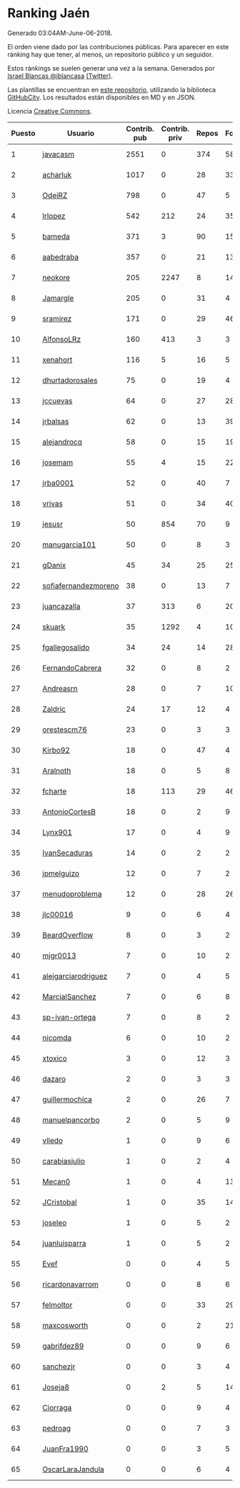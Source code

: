 # Ranking Jaén

Generado 03:04AM-June-06-2018.

El orden viene dado por las contribuciones públicas. Para aparecer en este ránking hay que tener, al menos, un repositorio público y un seguidor.

Estos ránkings se suelen generar una vez a la semana. Generados por [Israel Blancas @iblancasa](https://github.com/iblancasa/) [(Twitter)](https://twitter.com/iblancasa).

Las plantillas se encuentran en [este repositorio](https://github.com/iblancasa/GH-Spanish-Ranking), utilizando la biblioteca [GitHubCity](https://github.com/iblancasa/GitHubCity). Los resultados están disponibles en MD y en JSON.

Licencia [Creative Commons](https://creativecommons.org/licenses/by/4.0/).

| Puesto   |  Usuario  | Contrib. pub | Contrib. priv |Repos| Followers | Desde |  Avatar  |
|----------|-----------|--------------|---------------|-----|-----------|-------|----------|
|1|[javacasm](https://github.com/javacasm)|2551|0|374|58|2013-03-12|![javacasm](https://avatars0.githubusercontent.com/u/3841695)|
|2|[acharluk](https://github.com/acharluk)|1017|0|28|33|2013-08-03|![acharluk](https://avatars0.githubusercontent.com/u/5154281)|
|3|[OdeiRZ](https://github.com/OdeiRZ)|798|0|47|5|2014-10-01|![OdeiRZ](https://avatars3.githubusercontent.com/u/8981290)|
|4|[lrlopez](https://github.com/lrlopez)|542|212|24|35|2011-01-04|![lrlopez](https://avatars3.githubusercontent.com/u/547387)|
|5|[bameda](https://github.com/bameda)|371|3|90|157|2011-06-26|![bameda](https://avatars1.githubusercontent.com/u/877218)|
|6|[aabedraba](https://github.com/aabedraba)|357|0|21|13|2017-04-19|![aabedraba](https://avatars2.githubusercontent.com/u/27779735)|
|7|[neokore](https://github.com/neokore)|205|2247|8|14|2011-07-25|![neokore](https://avatars3.githubusercontent.com/u/938057)|
|8|[Jamargle](https://github.com/Jamargle)|205|0|31|4|2015-03-24|![Jamargle](https://avatars3.githubusercontent.com/u/11638357)|
|9|[sramirez](https://github.com/sramirez)|171|0|29|46|2010-12-02|![sramirez](https://avatars0.githubusercontent.com/u/506548)|
|10|[AlfonsoLRz](https://github.com/AlfonsoLRz)|160|413|3|3|2016-10-02|![AlfonsoLRz](https://avatars2.githubusercontent.com/u/22580397)|
|11|[xenahort](https://github.com/xenahort)|116|5|16|5|2016-03-30|![xenahort](https://avatars3.githubusercontent.com/u/18160833)|
|12|[dhurtadorosales](https://github.com/dhurtadorosales)|75|0|19|4|2016-09-19|![dhurtadorosales](https://avatars3.githubusercontent.com/u/22294592)|
|13|[jccuevas](https://github.com/jccuevas)|64|0|27|28|2013-04-10|![jccuevas](https://avatars3.githubusercontent.com/u/4116619)|
|14|[jrbalsas](https://github.com/jrbalsas)|62|0|13|39|2010-08-07|![jrbalsas](https://avatars1.githubusercontent.com/u/356995)|
|15|[alejandrocq](https://github.com/alejandrocq)|58|0|15|19|2010-05-20|![alejandrocq](https://avatars2.githubusercontent.com/u/282431)|
|16|[josemam](https://github.com/josemam)|55|4|15|22|2015-03-14|![josemam](https://avatars1.githubusercontent.com/u/11481209)|
|17|[jrba0001](https://github.com/jrba0001)|52|0|40|7|2016-07-17|![jrba0001](https://avatars0.githubusercontent.com/u/20506159)|
|18|[vrivas](https://github.com/vrivas)|51|0|34|40|2012-12-14|![vrivas](https://avatars3.githubusercontent.com/u/3046042)|
|19|[jesusr](https://github.com/jesusr)|50|854|70|9|2011-12-11|![jesusr](https://avatars1.githubusercontent.com/u/1256168)|
|20|[manugarcia101](https://github.com/manugarcia101)|50|0|8|3|2017-09-22|![manugarcia101](https://avatars2.githubusercontent.com/u/32204662)|
|21|[gDanix](https://github.com/gDanix)|45|34|25|25|2011-10-10|![gDanix](https://avatars0.githubusercontent.com/u/1117657)|
|22|[sofiafernandezmoreno](https://github.com/sofiafernandezmoreno)|38|0|13|7|2014-11-21|![sofiafernandezmoreno](https://avatars2.githubusercontent.com/u/9881063)|
|23|[juancazalla](https://github.com/juancazalla)|37|313|6|20|2015-03-24|![juancazalla](https://avatars3.githubusercontent.com/u/11631002)|
|24|[skuark](https://github.com/skuark)|35|1292|4|10|2010-10-26|![skuark](https://avatars3.githubusercontent.com/u/454382)|
|25|[fgallegosalido](https://github.com/fgallegosalido)|34|24|14|28|2015-03-24|![fgallegosalido](https://avatars1.githubusercontent.com/u/11628855)|
|26|[FernandoCabrera](https://github.com/FernandoCabrera)|32|0|8|2|2017-09-13|![FernandoCabrera](https://avatars3.githubusercontent.com/u/31919710)|
|27|[Andreasrn](https://github.com/Andreasrn)|28|0|7|10|2016-03-31|![Andreasrn](https://avatars1.githubusercontent.com/u/18190696)|
|28|[Zaldric](https://github.com/Zaldric)|24|17|12|4|2016-03-29|![Zaldric](https://avatars0.githubusercontent.com/u/18138275)|
|29|[orestescm76](https://github.com/orestescm76)|23|0|3|3|2016-09-04|![orestescm76](https://avatars2.githubusercontent.com/u/21990645)|
|30|[Kirbo92](https://github.com/Kirbo92)|18|0|47|4|2011-01-12|![Kirbo92](https://avatars2.githubusercontent.com/u/559575)|
|31|[Aralnoth](https://github.com/Aralnoth)|18|0|5|8|2011-04-06|![Aralnoth](https://avatars2.githubusercontent.com/u/712551)|
|32|[fcharte](https://github.com/fcharte)|18|113|29|46|2014-08-05|![fcharte](https://avatars0.githubusercontent.com/u/8365501)|
|33|[AntonioCortesB](https://github.com/AntonioCortesB)|18|0|2|9|2016-09-15|![AntonioCortesB](https://avatars0.githubusercontent.com/u/22213551)|
|34|[Lynx901](https://github.com/Lynx901)|17|0|4|9|2014-11-11|![Lynx901](https://avatars0.githubusercontent.com/u/9676003)|
|35|[IvanSecaduras](https://github.com/IvanSecaduras)|14|0|2|2|2015-09-25|![IvanSecaduras](https://avatars2.githubusercontent.com/u/14834225)|
|36|[jpmelguizo](https://github.com/jpmelguizo)|12|0|7|2|2013-01-29|![jpmelguizo](https://avatars0.githubusercontent.com/u/3415524)|
|37|[menudoproblema](https://github.com/menudoproblema)|12|0|28|26|2011-08-12|![menudoproblema](https://avatars3.githubusercontent.com/u/976187)|
|38|[jlc00016](https://github.com/jlc00016)|9|0|6|4|2015-06-05|![jlc00016](https://avatars1.githubusercontent.com/u/12764652)|
|39|[BeardOverflow](https://github.com/BeardOverflow)|8|0|3|2|2013-04-13|![BeardOverflow](https://avatars1.githubusercontent.com/u/4147595)|
|40|[mjgr0013](https://github.com/mjgr0013)|7|0|10|2|2014-10-01|![mjgr0013](https://avatars2.githubusercontent.com/u/8981247)|
|41|[alejgarciarodriguez](https://github.com/alejgarciarodriguez)|7|0|4|5|2015-12-19|![alejgarciarodriguez](https://avatars0.githubusercontent.com/u/16359911)|
|42|[MarcialSanchez](https://github.com/MarcialSanchez)|7|0|6|8|2015-10-03|![MarcialSanchez](https://avatars0.githubusercontent.com/u/14955899)|
|43|[sp-ivan-ortega](https://github.com/sp-ivan-ortega)|7|0|8|2|2016-02-22|![sp-ivan-ortega](https://avatars0.githubusercontent.com/u/17408727)|
|44|[nicomda](https://github.com/nicomda)|6|0|10|2|2013-06-13|![nicomda](https://avatars1.githubusercontent.com/u/4690565)|
|45|[xtoxico](https://github.com/xtoxico)|3|0|12|3|2012-08-07|![xtoxico](https://avatars0.githubusercontent.com/u/2110997)|
|46|[dazaro](https://github.com/dazaro)|2|0|3|3|2014-10-08|![dazaro](https://avatars1.githubusercontent.com/u/9086676)|
|47|[guillermochica](https://github.com/guillermochica)|2|0|26|7|2014-10-20|![guillermochica](https://avatars3.githubusercontent.com/u/9317092)|
|48|[manuelpancorbo](https://github.com/manuelpancorbo)|2|0|5|9|2014-11-04|![manuelpancorbo](https://avatars1.githubusercontent.com/u/9550738)|
|49|[vlledo](https://github.com/vlledo)|1|0|9|6|2011-03-28|![vlledo](https://avatars3.githubusercontent.com/u/695429)|
|50|[carabiasjulio](https://github.com/carabiasjulio)|1|0|2|4|2013-10-15|![carabiasjulio](https://avatars2.githubusercontent.com/u/5690273)|
|51|[Mecan0](https://github.com/Mecan0)|1|0|4|13|2013-06-11|![Mecan0](https://avatars1.githubusercontent.com/u/4668637)|
|52|[JCristobal](https://github.com/JCristobal)|1|0|35|14|2014-09-23|![JCristobal](https://avatars3.githubusercontent.com/u/8878426)|
|53|[joseleo](https://github.com/joseleo)|1|0|5|2|2015-03-19|![joseleo](https://avatars2.githubusercontent.com/u/11560011)|
|54|[juanluisparra](https://github.com/juanluisparra)|1|0|5|2|2016-09-19|![juanluisparra](https://avatars0.githubusercontent.com/u/22294638)|
|55|[Evef](https://github.com/Evef)|0|0|4|5|2012-12-15|![Evef](https://avatars1.githubusercontent.com/u/3052550)|
|56|[ricardonavarrom](https://github.com/ricardonavarrom)|0|0|8|6|2012-11-20|![ricardonavarrom](https://avatars2.githubusercontent.com/u/2845589)|
|57|[felmoltor](https://github.com/felmoltor)|0|0|33|29|2011-06-13|![felmoltor](https://avatars2.githubusercontent.com/u/846513)|
|58|[maxcosworth](https://github.com/maxcosworth)|0|0|2|21|2010-09-06|![maxcosworth](https://avatars1.githubusercontent.com/u/389437)|
|59|[gabrifdez89](https://github.com/gabrifdez89)|0|0|9|6|2013-02-26|![gabrifdez89](https://avatars0.githubusercontent.com/u/3704317)|
|60|[sanchezjr](https://github.com/sanchezjr)|0|0|3|4|2013-12-17|![sanchezjr](https://avatars0.githubusercontent.com/u/6205905)|
|61|[Joseja8](https://github.com/Joseja8)|0|2|5|14|2014-07-12|![Joseja8](https://avatars0.githubusercontent.com/u/8145991)|
|62|[Ciorraga](https://github.com/Ciorraga)|0|0|9|4|2013-11-08|![Ciorraga](https://avatars1.githubusercontent.com/u/5888071)|
|63|[pedroag](https://github.com/pedroag)|0|0|7|3|2013-09-23|![pedroag](https://avatars1.githubusercontent.com/u/5517655)|
|64|[JuanFra1990](https://github.com/JuanFra1990)|0|0|3|5|2015-10-22|![JuanFra1990](https://avatars2.githubusercontent.com/u/15248743)|
|65|[OscarLaraJandula](https://github.com/OscarLaraJandula)|0|0|6|4|2016-09-19|![OscarLaraJandula](https://avatars0.githubusercontent.com/u/22294687)|

